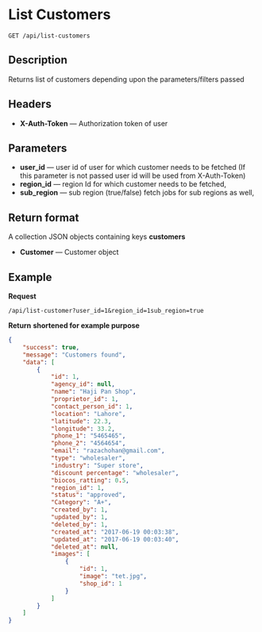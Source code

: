 # List Customers

    GET /api/list-customers

## Description
Returns list of customers depending upon the parameters/filters passed

## Headers
- **X-Auth-Token** — Authorization token of user


## Parameters
- **user_id** — user id of user for which customer needs to be fetched (If this parameter is not passed user id will be used from X-Auth-Token)
- **region_id** — region Id for which customer needs to be fetched,
- **sub_region** — sub region (true/false) fetch jobs for sub regions as well,


## Return format
A collection JSON objects containing keys **customers**

- **Customer** — Customer object


## Example
**Request**

    /api/list-customer?user_id=1&region_id=1sub_region=true

**Return** __shortened for example purpose__
``` json
{
    "success": true,
    "message": "Customers found",
    "data": [
        {
            "id": 1,
            "agency_id": null,
            "name": "Haji Pan Shop",
            "proprietor_id": 1,
            "contact_person_id": 1,
            "location": "Lahore",
            "latitude": 22.3,
            "longitude": 33.2,
            "phone_1": "5465465",
            "phone_2": "4564654",
            "email": "razachohan@gmail.com",
            "type": "wholesaler",
            "industry": "Super store",
            "discount percentage": "wholesaler",
            "biocos_ratting": 0.5,
            "region_id": 1,
            "status": "approved",
            "Category": "A+",
            "created_by": 1,
            "updated_by": 1,
            "deleted_by": 1,
            "created_at": "2017-06-19 00:03:38",
            "updated_at": "2017-06-19 00:03:40",
            "deleted_at": null,
            "images": [
                {
                    "id": 1,
                    "image": "tet.jpg",
                    "shop_id": 1
                }
            ]
        }
    ]
}
```
